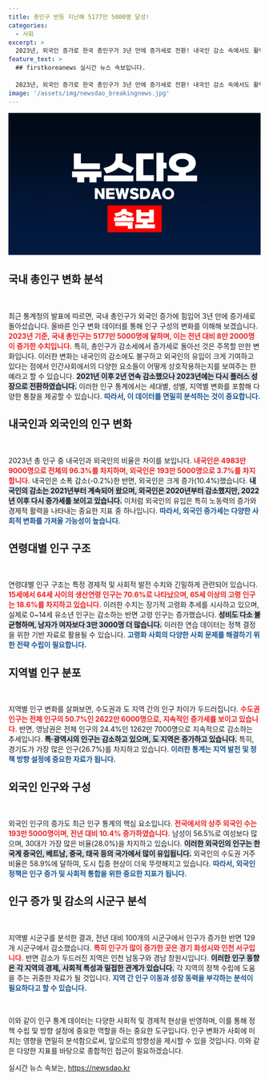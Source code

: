 ```yaml
---
title: 총인구 반등 지난해 5177만 5000명 달성!
categories:
  - 사회
excerpt: >
  2023년, 외국인 증가로 한국 총인구가 3년 만에 증가세로 전환! 내국인 감소 속에서도 활력 불어넣는 외국인, 인구 구조 변화 주목!
feature_text: >
  ## firstkoreanews 실시간 뉴스 속보입니다.

  2023년, 외국인 증가로 한국 총인구가 3년 만에 증가세로 전환! 내국인 감소 속에서도 활력 불어넣는 외국인, 인구 구조 변화 주목!
image: '/assets/img/newsdao_breakingnews.jpg'
---
```


<p><img src="/assets/img/newsdao_breakingnews.jpg" alt="firstkoreanews 속보" /></p>

<h2 data-ke-size="size26">국내 총인구 변화 분석</h2>

<p data-ke-size="size16">&nbsp;</p>

<p>최근 통계청의 발표에 따르면, 국내 총인구가 외국인 증가에 힘입어 3년 만에 증가세로 돌아섰습니다. 올바른 인구 변화 데이터를 통해 인구 구성의 변화를 이해해 보겠습니다. <b><span style="color: #ee2323;">2023년 기준, 국내 총인구는 5177만 5000명에 달하며, 이는 전년 대비 8만 2000명이 증가한 수치입니다.</span></b> 특히, 총인구가 감소세에서 증가세로 돌아선 것은 주목할 만한 변화입니다. 이러한 변화는 내국인의 감소에도 불구하고 외국인의 유입이 크게 기여하고 있다는 점에서 인간사회에서의 다양한 요소들이 어떻게 상호작용하는지를 보여주는 한 예라고 할 수 있습니다. <b><span style="background-color: #21538527;">2021년 이후 2년 연속 감소했으나 2023년에는 다시 플러스 성장으로 전환하였습니다.</span></b> 이러한 인구 통계에서는 세대별, 성별, 지역별 변화를 포함해 다양한 통찰을 제공할 수 있습니다. <b><span style="color: #1a5490;">따라서, 이 데이터를 면밀히 분석하는 것이 중요합니다.</span></b></p>

<h2 data-ke-size="size26">내국인과 외국인의 인구 변화</h2>

<p data-ke-size="size16">&nbsp;</p>

<p>2023년 총 인구 중 내국인과 외국인의 비율은 차이를 보입니다. <b><span style="color: #ee2323;">내국인은 4983만 9000명으로 전체의 96.3%를 차지하며, 외국인은 193만 5000명으로 3.7%를 차지합니다.</span></b> 내국인은 소폭 감소(-0.2%)한 반면, 외국인은 크게 증가(10.4%)했습니다. <b><span style="background-color: #21538527;">내국인의 감소는 2021년부터 계속되어 왔으며, 외국인은 2020년부터 감소했지만, 2022년 이후 다시 증가세를 보이고 있습니다.</span></b> 이처럼 외국인의 유입은 특히 노동력의 증가와 경제적 활력을 나타내는 중요한 지표 중 하나입니다. <b><span style="color: #1a5490;">따라서, 외국인 증가세는 다양한 사회적 변화를 가져올 가능성이 높습니다.</span></b></p>

<h2 data-ke-size="size26">연령대별 인구 구조</h2>

<p data-ke-size="size16">&nbsp;</p>

<p>연령대별 인구 구조는 특정 경제적 및 사회적 발전 수치와 긴밀하게 관련되어 있습니다. <b><span style="color: #ee2323;">15세에서 64세 사이의 생산연령 인구는 70.6%로 나타났으며, 65세 이상의 고령 인구는 18.6%를 차지하고 있습니다.</span></b> 이러한 수치는 장기적 고령화 추세를 시사하고 있으며, 실제로 0~14세 유소년 인구는 감소하는 반면 고령 인구는 증가했습니다. <b><span style="background-color: #21538527;">성비도 다소 불균형하며, 남자가 여자보다 3만 3000명 더 많습니다.</span></b> 이러한 연습 데이터는 정책 결정을 위한 기반 자료로 활용될 수 있습니다. <b><span style="color: #1a5490;">고령화 사회의 다양한 사회 문제를 해결하기 위한 전략 수립이 필요합니다.</span></b></p>

<h2 data-ke-size="size26">지역별 인구 분포</h2>

<p data-ke-size="size16">&nbsp;</p>

<p>지역별 인구 변화를 살펴보면, 수도권과 도 지역 간의 인구 차이가 두드러집니다. <b><span style="color: #ee2323;">수도권 인구는 전체 인구의 50.7%인 2622만 6000명으로, 지속적인 증가세를 보이고 있습니다.</span></b> 반면, 영남권은 전체 인구의 24.4%인 1262만 7000명으로 지속적으로 감소하는 추세입니다. <b><span style="background-color: #21538527;">특·광역시의 인구는 감소하고 있으며, 도 지역은 증가하고 있습니다.</span></b> 특히, 경기도가 가장 많은 인구(26.7%)를 차지하고 있습니다. <b><span style="color: #1a5490;">이러한 통계는 지역 발전 및 정책 방향 설정에 중요한 자료가 됩니다.</span></b></p>

<h2 data-ke-size="size26">외국인 인구와 구성</h2>

<p data-ke-size="size16">&nbsp;</p>

<p>외국인 인구의 증가도 최근 인구 통계의 핵심 요소입니다. <b><span style="color: #ee2323;">전국에서의 상주 외국인 수는 193만 5000명이며, 전년 대비 10.4% 증가하였습니다.</span></b> 남성이 56.5%로 여성보다 많으며, 30대가 가장 많은 비율(28.0%)을 차지하고 있습니다. <b><span style="background-color: #21538527;">이러한 외국인의 인구는 한국계 중국인, 베트남, 중국, 태국 등의 국가에서 많이 유입됩니다.</span></b> 외국인의 수도권 거주 비율은 58.9%에 달하여, 도시 집중 현상이 더욱 뚜렷해지고 있습니다. <b><span style="color: #1a5490;">따라서, 외국인 정책은 인구 증가 및 사회적 통합을 위한 중요한 지표가 됩니다.</span></b></p>

<h2 data-ke-size="size26">인구 증가 및 감소의 시군구 분석</h2>

<p data-ke-size="size16">&nbsp;</p>

<p>지역별 시군구를 분석한 결과, 전년 대비 100개의 시군구에서 인구가 증가한 반면 129개 시군구에서 감소했습니다. <b><span style="color: #ee2323;">특히 인구가 많이 증가한 곳은 경기 화성시와 인천 서구입니다.</span></b> 반면 감소가 두드러진 지역은 인천 남동구와 경남 창원시입니다. <b><span style="background-color: #21538527;">이러한 인구 동향은 각 지역의 경제, 사회적 특성과 밀접한 관계가 있습니다.</span></b> 각 지역의 정책 수립에 도움을 주는 귀중한 자료가 될 것입니다. <b><span style="color: #1a5490;">지역 간 인구 이동과 성장 동력을 부각하는 분석이 필요하다고 할 수 있습니다.</span></b></p>

<p data-ke-size="size16">&nbsp;</p>

<p>이와 같이 인구 통계 데이터는 다양한 사회적 및 경제적 현상을 반영하며, 이를 통해 정책 수립 및 방향 설정에 중요한 역할을 하는 중요한 도구입니다. 인구 변화가 사회에 미치는 영향을 면밀히 분석함으로써, 앞으로의 방향성을 제시할 수 있을 것입니다. 이와 같은 다양한 지표를 바탕으로 종합적인 접근이 필요하겠습니다.</p>
실시간 뉴스 속보는, <a href="https://newsdao.kr" rel="dofollow">https://newsdao.kr</a>


